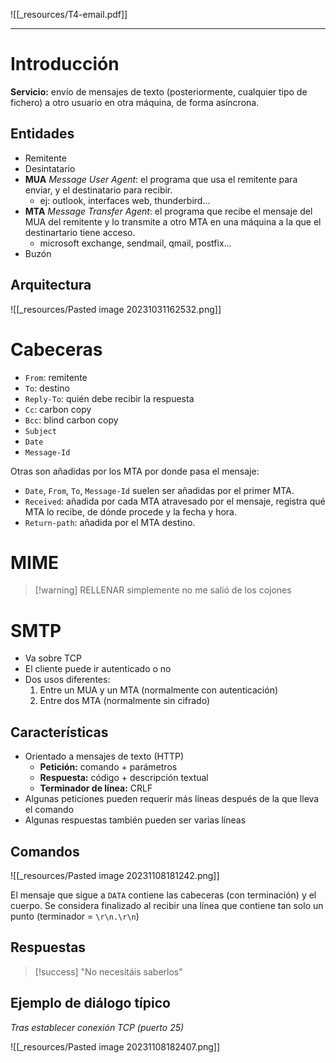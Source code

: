 ![[_resources/T4-email.pdf]]

---

# Introducción
**Servicio:** envío de mensajes de texto (posteriormente, cualquier tipo de fichero) a otro usuario en otra máquina, de forma asíncrona.

## Entidades
- Remitente
- Desintatario
- **MUA** *Message User Agent*: el programa que usa el remitente para enviar, y el destinatario para recibir.
	- ej: outlook, interfaces web, thunderbird...
- **MTA** *Message Transfer Agent*: el programa que recibe el mensaje del MUA del remitente y lo transmite a otro MTA en una máquina a la que el destinartario tiene acceso.
	- microsoft exchange, sendmail, qmail, postfix...
- Buzón

## Arquitectura
![[_resources/Pasted image 20231031162532.png]]

# Cabeceras
- `From`: remitente
- `To`: destino
- `Reply-To`: quién debe recibir la respuesta
- `Cc`: carbon copy
- `Bcc`: blind carbon copy
- `Subject`
- `Date`
- `Message-Id`

Otras son añadidas por los MTA por donde pasa el mensaje:
- `Date`, `From`, `To`, `Message-Id` suelen ser añadidas por el primer MTA.
- `Received`: añadida por cada MTA atravesado por el mensaje, registra qué MTA lo recibe, de dónde procede y la fecha y hora.
- `Return-path`: añadida por el MTA destino.

# MIME
> [!warning] RELLENAR
> simplemente no me salió de los cojones

# SMTP
- Va sobre TCP
- El cliente puede ir autenticado o no
- Dos usos diferentes:
	1. Entre un MUA y un MTA (normalmente con autenticación)
	2. Entre dos MTA (normalmente sin cifrado)

## Características
- Orientado a mensajes de texto (HTTP)
	- **Petición:** comando + parámetros
	- **Respuesta:** código + descripción textual
	- **Terminador de línea:** CRLF
- Algunas peticiones pueden requerir más líneas después de la que lleva el comando
- Algunas respuestas también pueden ser varias líneas

## Comandos
![[_resources/Pasted image 20231108181242.png]]

El mensaje que sigue a `DATA` contiene las cabeceras (con terminación) y el cuerpo. Se considera finalizado al recibir una línea que contiene tan solo un punto (terminador = `\r\n.\r\n`)

## Respuestas
> [!success] "No necesitáis saberlos"

## Ejemplo de diálogo típico
*Tras establecer conexión TCP (puerto 25)*

![[_resources/Pasted image 20231108182407.png]]